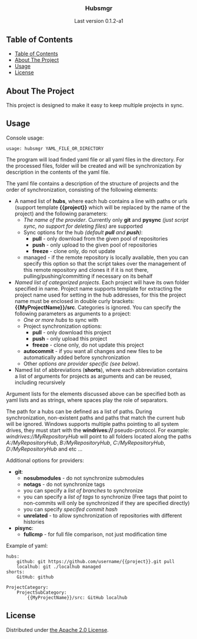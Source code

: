 <p align="center">
    <h3 align="center">Hubsmgr</h3>
    <p align="center">Last version 0.1.2-a1</p>
</p>


## Table of Contents

- [Table of Contents](#table-of-contents)
- [About The Project](#about-the-project)
- [Usage](#usage)
- [License](#license)


## About The Project

This project is designed to make it easy to keep multiple projects in sync.

## Usage

Console usage:

    usage: hubsmgr YAML_FILE_OR_DIRECTORY

The program will load finded yaml file or all yaml files in the directory. For the processed files, folder will be created and will be synchronization by description in the contents of the yaml file.

The yaml file contains a description of the structure of projects and the order of synchronization, consisting of the following elements:
 - A named list of **hubs**, where each hub contains a line with paths or urls (support template **{{project}}** which will be replaced by the name of the project) and the following parameters:
    - *The name of the provider*. Currently only **git** and **pysync** *(just script sync, no support for deleting files)* are supported
    - Sync options for the hub *(default **pull** and **push**)*:
        - **pull** - only download from the given pool of repositories
        - **push** - only upload to the given pool of repositories
        - **freeze** - clone only, do not update
    - managed - if the remote repository is locally available, then you can specify this option so that the script takes over the management of this remote repository and clones it if it is not there, pulling/pushing/committing if necessary on its behalf
 - *Named list of categorized projects*. Each project will have its own folder specified in name. Project name supports template for extracting the project name used for setting in the hub addresses, for this the project name must be enclosed in double curly brackets: **{{MyProjectName}}/src**. Categories is ignored. You can specify the following parameters as arguments to a project:
    - *One or more hubs* to sync with
    - Project synchronization options:
        - **pull** - only download this project
        - **push** - only upload this project
        - **freeze** - clone only, do not update this project
    - **autocommit** - if you want all changes and new files to be automatically added before synchronization
    - Other *options are provider specific* *(see below)*.
 - Named list of abbreviations (**shorts**), where each abbreviation contains a list of arguments for projects as arguments and can be reused, including recursively

Argument lists for the elements discussed above can be specified both as yaml lists and as strings, where spaces play the role of separators.

The path for a hubs can be defined as a list of paths. During synchronization, non-existent paths and paths that match the current hub will be ignored. Windows supports multiple paths pointing to all system drives, they must start with the **windrives://** pseudo-protocol. For example: *windrives://MyRepositoryHub* will point to all folders located along the paths *A:/MyRepositoryHub*, *B:/MyRepositoryHub*, *C:/MyRepositoryHub*, *D:/MyRepositoryHub* and etc ...

Additional options for providers:
   - **git**:
      - **nosubmodules** - do not synchronize submodules
      - **notags** - do not synchronize tags
      - you can specify a *list of branches* to synchronize
      - you can specify a *list of tags* to synchronize (Free tags that point to non-commits will only be synchronized if they are specified directly)
      - you can specify *specifed commit hash*
      - **unrelated** - to allow synchronization of repositories with different histories
  - **pisync**:
     - **fullcmp** - for full file comparison, not just modification time

Example of yaml:

    hubs:
        github: git https://github.com/username/{{project}}.git pull
        localhub: git ./localhub managed
    shorts:
        GitHub: github

    ProjectCategory:
        ProjectSubCategory:
            {{MyProjectName}}/src: GitHub localhub

## License

Distributed under [the Apache 2.0 License](./LICENSE).
